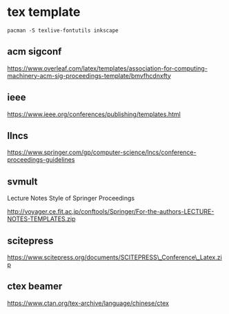# tex template

    pacman -S texlive-fontutils inkscape

## acm sigconf

https://www.overleaf.com/latex/templates/association-for-computing-machinery-acm-sig-proceedings-template/bmvfhcdnxfty

## ieee

https://www.ieee.org/conferences/publishing/templates.html
    
## llncs

https://www.springer.com/gp/computer-science/lncs/conference-proceedings-guidelines
    
## svmult

Lecture Notes Style of Springer Proceedings

http://voyager.ce.fit.ac.jp/conftools/Springer/For-the-authors-LECTURE-NOTES-TEMPLATES.zip

## scitepress

https://www.scitepress.org/documents/SCITEPRESS\_Conference\_Latex.zip

## ctex beamer

https://www.ctan.org/tex-archive/language/chinese/ctex


